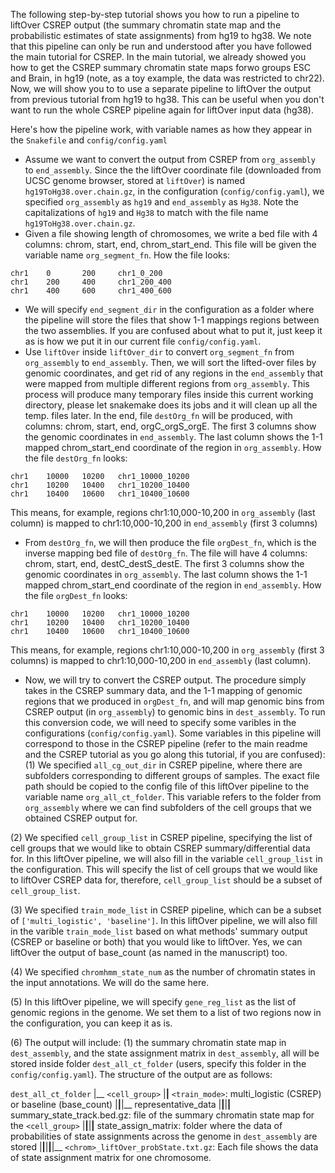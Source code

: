 The following step-by-step tutorial shows you how to run a pipeline to liftOver CSREP output (the summary chromatin state map and the probabilistic estimates of state assignments) from hg19 to hg38. We note that this pipeline can only be run and understood after you have followed the main tutorial for CSREP. In the main tutorial, we already showed you how to get the CSREP summary chromatin state maps forwo groups ESC and Brain, in hg19 (note, as a toy example, the data was restricted to chr22). Now, we will show you to to use a separate pipeline to liftOver the output from previous tutorial from hg19 to hg38. This can be useful when you don't want to run the whole CSREP pipeline again for liftOver input data (hg38). 

Here's how the pipeline work, with variable names as how they appear in the ```Snakefile``` and ```config/config.yaml```
- Assume we want to convert the output from CSREP from ```org_assembly``` to ```end_assembly```. Since the the liftOver coordinate file (downloaded from UCSC genome browser, stored at ```liftOver```) is named ```hg19ToHg38.over.chain.gz```, in the configuration (```config/config.yaml```), we specified ```org_assembly``` as ```hg19``` and ```end_assembly``` as ```Hg38```. Note the capitalizations of ```hg19``` and ```Hg38``` to match with the file name ```hg19ToHg38.over.chain.gz```. 
- Given a file showing length of chromosomes, we write a bed file with 4 columns: chrom, start, end, chrom_start_end. This file will be given the variable name ```org_segment_fn```. How the file looks:
```
chr1    0       200     chr1_0_200
chr1    200     400     chr1_200_400
chr1    400     600     chr1_400_600
```
- We will specify ```end_segment_dir``` in the configuration as a folder where the pipeline will store the files that show 1-1 mappings regions between the two assemblies. If you are confused about what to put it, just keep it as is how we put it in our current file ```config/config.yaml```. 
- Use ```liftOver``` inside ```liftOver_dir``` to convert ```org_segment_fn``` from ```org_assembly``` to ```end_assembly```. Then, we will sort the lifted-over files by genomic coordinates, and get rid of any regions in the ```end_assembly``` that were mapped from multiple different regions from ```org_assembly```. This process will produce many temporary files inside this current working directory, please let snakemake does its jobs and it will clean up all the temp. files later. In the end, file ```destOrg_fn``` will be produced, with columns: chrom, start, end, orgC_orgS_orgE. The first 3 columns show the genomic coordinates in ```end_assembly```. The last column shows the 1-1 mapped chrom_start_end coordinate of the region in ```org_assembly```. How the file ```destOrg_fn``` looks:
```
chr1    10000   10200   chr1_10000_10200
chr1    10200   10400   chr1_10200_10400
chr1    10400   10600   chr1_10400_10600
```
This means, for example, regions chr1:10,000-10,200 in ```org_assembly```  (last column) is mapped to chr1:10,000-10,200 in ```end_assembly``` (first 3 columns)

- From ```destOrg_fn```, we will then produce the file ```orgDest_fn```, which is the inverse mapping bed file of ```destOrg_fn```. The file will have 4 columns: chrom, start, end, destC_destS_destE. The first 3 columns show the genomic coordinates in ```org_assembly```. The last column shows the 1-1 mapped chrom_start_end coordinate of the region in ```end_assembly```. How the file ```orgDest_fn``` looks:
```
chr1    10000   10200   chr1_10000_10200
chr1    10200   10400   chr1_10200_10400
chr1    10400   10600   chr1_10400_10600
```
This means, for example, regions chr1:10,000-10,200 in ```org_assembly```  (first 3 columns) is mapped to chr1:10,000-10,200 in ```end_assembly``` (last column). 

- Now, we will try to convert the CSREP output. The procedure simply takes in the CSREP summary data, and the 1-1 mapping of genomic regions that we produced in ```orgDest_fn```, and will map genomic bins from CSREP output (in ```org_assembly```) to genomic bins in ```dest_assembly```. 
To run this conversion code, we will need to specify some varibles in the configurations (```config/config.yaml```). Some variables in this pipeline will correspond to those in the CSREP pipeline (refer to the main readme and the CSREP tutorial as you go along this tutorial, if you are confused):
(1) We specified ```all_cg_out_dir``` in CSREP pipeline, where there are subfolders corresponding to different groups of samples. The exact file path should be copied to the config file of this liftOver pipeline to the variable name ```org_all_ct_folder```. This variable refers to the folder from ```org_assembly``` where we can find subfolders of the cell groups that we obtained CSREP output for. 

(2) We specified ```cell_group_list``` in CSREP pipeline, specifying the list of cell groups that we would like to obtain CSREP summary/differential data for. In this liftOver pipeline, we will also fill in the variable ```cell_group_list``` in the configuration. This will specify the list of cell groups that we would like to liftOver CSREP data for, therefore, ```cell_group_list``` should be a subset of ```cell_group_list```.

(3) We specified ```train_mode_list``` in CSREP pipeline, which can be a subset of ```['multi_logistic', 'baseline']```. In this liftOver pipeline, we will also fill in the varible ```train_mode_list``` based on what methods' summary output (CSREP or baseline or both) that you would like to liftOver. Yes, we can liftOver the output of base_count (as named in the manuscript) too. 

(4) We specified ```chromhmm_state_num``` as the number of chromatin states in the input annotations. We will do the same here. 

(5) In this liftOver pipeline, we will specify ```gene_reg_list``` as the list of genomic regions in the genome. We set them to a list of two regions now in the configuration, you can keep it as is. 

(6) The output will include: (1) the summary chromatin state map in ```dest_assembly```, and the state assignment matrix in ```dest_assembly```, all will be stored inside folder ```dest_all_ct_folder``` (users, specify this folder in the ```config/config.yaml```). The structure of the output are as follows: 

```dest_all_ct_folder```
|__ ```<cell_group>```
|__|__ ```<train_mode>```: multi_logistic (CSREP) or baseline (base_count)
|__|__|__ representative_data
|__|__|__|__ summary_state_track.bed.gz: file of the summary chromatin state map for the ```<cell_group>```
|__|__|__|__ state_assign_matrix: folder where the data of probabilities of state assignments across the genome in ```dest_assembly``` are stored
|__|__|__|__|__ ```<chrom>_liftOver_probState.txt.gz```: Each file shows the data of state assignment matrix for one chromosome. 

